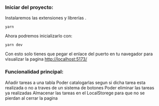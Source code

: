 ### Iniciar del proyecto:

Instalaremos las extensiones y librerías .
```
yarn  
```
Ahora podremos inicializarlo con:
```
yarn dev
```
Con esto solo tienes que pegar el enlace del puerto en tu navegador para visualizar la pagina  [http://localhost:5173/](http://localhost:5173/)  

### Funcionalidad principal:

Añadir tareas a una tabla
Poder catalogarlas segun si dicha tarea esta realizada o no a traves de un sistema de botones 
Poder eliminar las tareas ya realizadas 
Almacenar las tareas en el LocalStorege para que no se pierdan al cerrar la pagina

